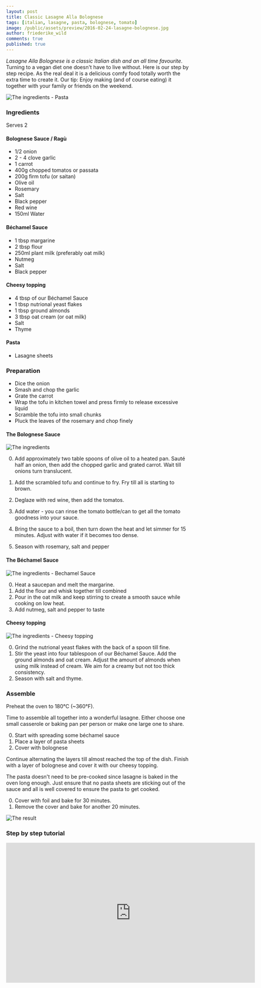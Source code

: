 ```yaml
---
layout: post
title: Classic Lasagne Alla Bolognese
tags: [italian, lasagne, pasta, bolognese, tomato]
image: /public/assets/preview/2016-02-24-lasagne-bolognese.jpg
author: friederike_wild
comments: true
published: true
---
```



*Lasagne Alla Bolognese is a classic Italian dish and an all time favourite*. Turning to a vegan diet one doesn't have to live without. Here is our step by step recipe. As the real deal it is a delicious comfy food totally worth the extra time to create it. Our tip: Enjoy making (and of course eating) it together with your family or friends on the weekend.


<!--more-->

![The ingredients - Pasta](/public/assets/2016-02-24-lasagne-pasta.jpg "The ingredients - Pasta")

### Ingredients

Serves 2

#### Bolognese Sauce / Ragù

* 1/2 onion
* 2 - 4 clove garlic
* 1 carrot
* 400g chopped tomatos or passata
* 200g firm tofu (or saitan)
* Olive oil
* Rosemary
* Salt
* Black pepper
* Red wine
* 150ml Water


#### Béchamel Sauce
* 1 tbsp margarine
* 2 tbsp flour
* 250ml plant milk (preferably oat milk)
* Nutmeg
* Salt
* Black pepper



#### Cheesy topping

* 4 tbsp of our Béchamel Sauce
* 1 tbsp nutrional yeast flakes
* 1 tbsp ground almonds
* 3 tbsp oat cream (or oat milk)
* Salt
* Thyme


#### Pasta

* Lasagne sheets


### Preparation

* Dice the onion
* Smash and chop the garlic
* Grate the carrot
* Wrap the tofu in kitchen towel and press firmly to release excessive liquid
* Scramble the tofu into small chunks
* Pluck the leaves of the rosemary and chop finely



#### The Bolognese Sauce

![The ingredients](/public/assets/2016-02-24-lasagne-bolognese.jpg "The ingredients - Bolognese Sauce")

0. Add approximately two table spoons of olive oil to a heated pan. Sauté half an onion, then add the chopped garlic and grated carrot. Wait till onions turn translucent.

0. Add the scrambled tofu and continue to fry. Fry till all is starting to brown.

0. Deglaze with red wine, then add the tomatos.

0. Add water - you can rinse the tomato bottle/can to get all the tomato goodness into your sauce.

0. Bring the sauce to a boil, then turn down the heat and let simmer for 15 minutes. Adjust with water if it becomes too dense.

0. Season with rosemary, salt and pepper



#### The Béchamel Sauce

![The ingredients - Bechamel Sauce](/public/assets/2016-02-24-lasagne-bechamel.jpg "The ingredients - Bechamel Sauce")

0. Heat a saucepan and melt the margarine.
0. Add the flour and whisk together till combined
0. Pour in the oat milk and keep stirring to create a smooth sauce while cooking on low heat.
1. Add nutmeg, salt and pepper to taste


#### Cheesy topping

![The ingredients - Cheesy topping](/public/assets/2016-02-24-lasagne-cheese.jpg "The ingredients - Cheesy topping")

0. Grind the nutrional yeast flakes with the back of a spoon till fine. 
0. Stir the yeast into four tablespoon of our Béchamel Sauce. Add the ground almonds and oat cream. Adjust the amount of almonds when using milk instead of cream. We aim for a creamy but not too thick consistency.
0. Season with salt and thyme.



### Assemble

Preheat the oven to 180°C (~360°F).

Time to assemble all together into a wonderful lasagne. Either choose one small casserole or baking pan per person or make one large one to share.

0. Start with spreading some béchamel sauce
1. Place a layer of pasta sheets
2. Cover with bolognese

Continue alternating the layers till almost reached the top of the dish.
Finish with a layer of bolognese and cover it with our cheesy topping.

The pasta doesn't need to be pre-cooked since lasagne is baked in the oven long enough. Just ensure that no pasta sheets are sticking out of the sauce and all is well covered to ensure the pasta to get cooked.

0. Cover with foil and bake for 30 minutes.
1. Remove the cover and bake for another 20 minutes.

![The result](/public/assets/2016-02-24-lasagne-result.jpg "The result")


### Step by step tutorial


<iframe width="680" height="382" src="http://www.youtube.com/embed/K3OVYD9WYXA?rel=0" frameborder="0" allowfullscreen> </ iframe>

